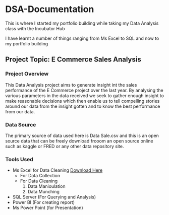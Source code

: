 # DSA-Documentation

This is where I started my portfolio building while taking my Data Analysis class with the Incubator Hub

I have learnt a number of things ranging from Ms Excel to SQL and now to my portfolio building

## Project Topic: E Commerce Sales Analysis

### Project Overview

This Data Analysis project aims to generate insight int the sales performance of the E Commerce project over the last year. By analysing the various parameters in the data received we seek to gather enough insight to make reasonable decisions which then enable us to tell compelling stories around our data from the insight gotten and to know the best performance from our data.

### Data Source

The primary source of data used here is Data Sale.csv and this is an open source data that can be freely download frooom an open source online such as kaggle or FRED or any other data repository site.

### Tools Used

- Ms Excel for Data Cleaning [Download Here](https://www.microsoft.com)
     - For Data Collection
     - For Data Cleaning
        1. Data Manioulation
        2. Data Munching  
- SQL Server (For Querying and Analysis)
- Power BI (For creating report)
- Ms Power Point (for Presentation)




